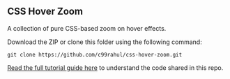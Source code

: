 ## CSS Hover Zoom

A collection of pure CSS-based zoom on hover effects. 

Download the ZIP or clone this folder using the following command:

```
git clone https://github.com/c99rahul/css-hover-zoom.git
```

[Read the full tutorial guide here](https://w3bits.com/css-image-hover-zoom/) to understand the code shared in this repo.